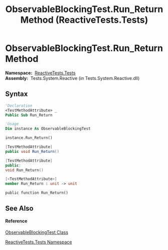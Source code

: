 ﻿---
title: ObservableBlockingTest.Run_Return Method  (ReactiveTests.Tests)
TOCTitle: Run_Return Method
ms:assetid: M:ReactiveTests.Tests.ObservableBlockingTest.Run_Return
ms:mtpsurl: https://msdn.microsoft.com/en-us/library/reactivetests.tests.observableblockingtest.run_return(v=VS.103)
ms:contentKeyID: 36618989
ms.date: 06/28/2011
mtps_version: v=VS.103
f1_keywords:
- ReactiveTests.Tests.ObservableBlockingTest.Run_Return
dev_langs:
- CSharp
- JScript
- VB
- FSharp
- c++
---

# ObservableBlockingTest.Run\_Return Method

**Namespace:**  [ReactiveTests.Tests](hh289046\(v=vs.103\).md)  
**Assembly:**  Tests.System.Reactive (in Tests.System.Reactive.dll)

## Syntax

``` vb
'Declaration
<TestMethodAttribute> _
Public Sub Run_Return
```

``` vb
'Usage
Dim instance As ObservableBlockingTest

instance.Run_Return()
```

``` csharp
[TestMethodAttribute]
public void Run_Return()
```

``` c++
[TestMethodAttribute]
public:
void Run_Return()
```

``` fsharp
[<TestMethodAttribute>]
member Run_Return : unit -> unit 
```

``` jscript
public function Run_Return()
```

## See Also

#### Reference

[ObservableBlockingTest Class](hh315164\(v=vs.103\).md)

[ReactiveTests.Tests Namespace](hh289046\(v=vs.103\).md)

